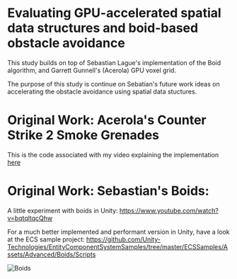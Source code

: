 # Evaluating GPU-accelerated spatial data structures and boid-based obstacle avoidance

This study builds on top of Sebastian Lague's implementation of the Boid algorithm, and Garrett Gunnell's (Acerola) GPU voxel grid.

The purpose of this study is continue on Sebatian's future work ideas on accelerating the obstacle avoidance using spatial data stuctures.

# Original Work: Acerola's Counter Strike 2 Smoke Grenades

This is the code associated with my video explaining the implementation [here](https://www.youtube.com/watch?v=ryB8hT5TMSg&ab_channel=Acerola)

# Original Work: Sebastian's Boids:

A little experiment with boids in Unity:
https://www.youtube.com/watch?v=bqtqltqcQhw

For a much better implemented and performant version in Unity, have a look at the ECS sample project:
https://github.com/Unity-Technologies/EntityComponentSystemSamples/tree/master/ECSSamples/Assets/Advanced/Boids/Scripts

![Boids](https://i.imgur.com/Q1E488u.png)
